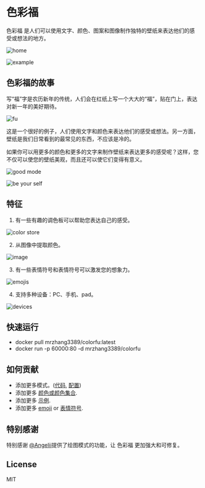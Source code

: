 # 色彩福

色彩福 是人们可以使用文字、颜色、图案和图像制作独特的壁纸来表达他们的感受或想法的地方。

![home](https://s2.loli.net/2021/12/19/VwQoEpFLWbgceHk.png)

![example](https://i.loli.net/2021/11/21/rThjJi82VIsWZMa.png)

## 色彩福的故事

写“福”字是农历新年的传统，人们会在红纸上写一个大大的“福”，贴在门上，表达对新一年的美好期待。

![fu](https://i.loli.net/2021/11/08/shFjeYXUEgGJ5AZ.png)

这是一个很好的例子，人们使用文字和颜色来表达他们的感受或想法。另一方面，壁纸是我们日常看到的最常见的东西，不应该是冷的。

如果你可以用更多的颜色和更多的文字来制作壁纸来表达更多的感受呢？这样，您不仅可以使您的壁纸美观，而且还可以使它们变得有意义。

![good mode](https://i.loli.net/2021/11/08/kdPIX5V2WxhoGeR.png)

![be your self](https://i.loli.net/2021/11/08/hOeS96JyQ72fZ4V.png)

## 特征

1. 有一些有趣的调色板可以帮助您表达自己的感受。

![color store](https://i.loli.net/2021/11/08/tHmdewQEgbDnikR.png)

2. 从图像中提取颜色。

![image](https://i.loli.net/2021/11/21/QFwx4K8mygNuMlL.png)

3. 有一些表情符号和表情符号可以激发您的想象力。

![emojis](https://i.loli.net/2021/11/08/IudDlx8psqVPCwG.png)

4. 支持多种设备：PC、手机、pad。

![devices](https://s2.loli.net/2021/12/19/hnTIWV76qO9ew8P.png)

## 快速运行

- docker pull mrzhang3389/colorfu:latest
- docker run -p 60000:80 -d mrzhang3389/colorfu

## 如何贡献

- 添加更多模式。([代码](./src/utils/pattern), [配置](./src/utils/attribute/pattern))
- 添加更多 [颜色或颜色集合](./src/data/color).
- 添加更多 [示例](./src/data/gallery/all).
- 添加更多 [emoji](./src/data/emoji-by-group.json) or [表情符号](./src/data/emoticons.json).

## 特别感谢

特别感谢 [@Angelii](https://github.com/Angelii)提供了绘图模式的功能，让 色彩福 更加强大和可修复。

## License

MIT
